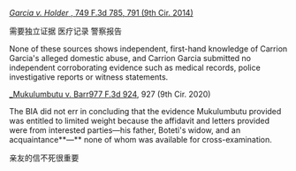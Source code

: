 [_Garcia v. Holder_ , 749 F.3d 785, 791  (9th Cir.  2014)](https://app.vlex.com/vid/895561808)

需要独立证据 医疗记录 警察报告

None of these sources shows independent, first-hand knowledge of Carrion Garcia's alleged domestic abuse, and Carrion Garcia submitted no independent corroborating evidence such as medical records, police investigative reports or witness statements.

[_Mukulumbutu v. Barr977 F.3d 924](https://app.vlex.com/vid/885578786), 927 (9th Cir. 2020)

The BIA did not err in concluding that the evidence Mukulumbutu provided was entitled to limited weight because the affidavit and letters provided were from interested parties—his father, Boteti's widow, and an acquaintance**—** none of whom was available for cross-examination.

亲友的信不死很重要


<!--stackedit_data:
eyJoaXN0b3J5IjpbLTE2NDU4MDk1NjUsLTExNDA4MzY0MDldfQ
==
-->